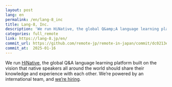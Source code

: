 ```yaml
---
layout: post
lang: en
permalink: /en/lang-8_inc
title: Lang-8, Inc.
description: 'We run HiNative, the global Q&amp;A language learning platform built on the vision that native speakers all around the world should share their knowledge and experience with each other. We’re powered by an international team, and we’re hiring.'
categories: full_remote
link: https://lang-8.jp/en/
commit_url: https://github.com/remote-jp/remote-in-japan/commit/dc0213e5d3bf547e1dd7b4da3b612a689016ef3e
commit_at:  2025-01-16
---
```


<p>We run <a href="https://hinative.com/en-US">HiNative</a>, the global Q&A language learning platform built on the vision that native speakers all around the world should share their knowledge and experience with each other. We’re powered by an international team, and <a href="https://www.wantedly.com/companies/lang-8">we’re hiring</a>.</p>
